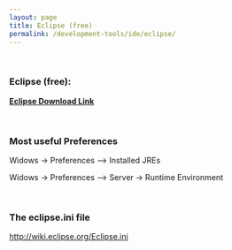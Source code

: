```yaml
---
layout: page
title: Eclipse (free)
permalink: /development-tools/ide/eclipse/
---
```



<br/>

### Eclipse (free):


<strong><a href="http://www.eclipse.org/downloads/" rel="nofollow">Eclipse Download Link</a></strong>


<br/>

### Most useful Preferences

Widows -> Preferences --> Installed JREs

Widows -> Preferences --> Server -> Runtime Environment


<br/>

### The eclipse.ini file

http://wiki.eclipse.org/Eclipse.ini

